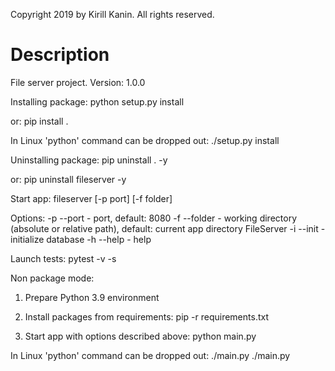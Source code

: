 Copyright 2019 by Kirill Kanin.
All rights reserved.

Description
===========

File server project.
Version: 1.0.0

Installing package:
python setup.py install

or:
pip install .

In Linux 'python' command can be dropped out:
./setup.py install

Uninstalling package:
pip uninstall . -y

or:
pip uninstall fileserver -y

Start app:
fileserver [-p port] [-f folder]

Options:
-p --port - port, default: 8080
-f --folder - working directory (absolute or relative path), default: current app directory FileServer
-i --init - initialize database
-h --help - help

Launch tests:
pytest -v -s

Non package mode:
1. Prepare Python 3.9 environment
2. Install packages from requirements: 
pip -r requirements.txt

3. Start app with options described above: 
python main.py

In Linux 'python' command can be dropped out:
./main.py
./main.py